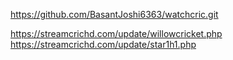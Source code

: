 https://github.com/BasantJoshi6363/watchcric.git

https://streamcrichd.com/update/willowcricket.php
https://streamcrichd.com/update/star1h1.php